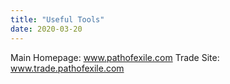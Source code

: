 ```yaml
---
title: "Useful Tools"
date: 2020-03-20
---
```

Main Homepage: www.pathofexile.com
Trade Site: www.trade.pathofexile.com
